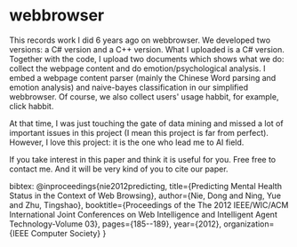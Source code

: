 # webbrowser
This records work I did 6 years ago on webbrowser. We developed two versions: a C# version and a C++ version. What I uploaded is a C# version. Together with the code, I upload two documents which shows what we do: collect the webpage content and do emotion/psychological analysis. I embed a webpage content parser (mainly the Chinese Word parsing and emotion analysis) and naive-bayes classification in our simplified webbrowser. Of course, we also collect users' usage habbit, for example, click habbit.

At that time, I was just touching the gate of data mining and missed a lot of important issues in this project (I mean this project is far from perfect). However, I love this project: it is the one who lead me to AI field.

If you take interest in this paper and think it is useful for you. Free free to contact me. And it will be very kind of you to cite our paper. 

bibtex: 
@inproceedings{nie2012predicting,
  title={Predicting Mental Health Status in the Context of Web Browsing},
  author={Nie, Dong and Ning, Yue and Zhu, Tingshao},
  booktitle={Proceedings of the The 2012 IEEE/WIC/ACM International Joint Conferences on Web Intelligence and Intelligent Agent Technology-Volume 03},
  pages={185--189},
  year={2012},
  organization={IEEE Computer Society}
}
